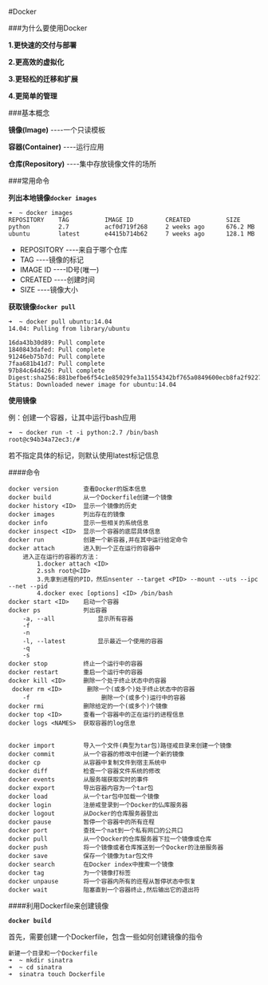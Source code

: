 #Docker

###为什么要使用Docker

**1.更快速的交付与部署**

**2.更高效的虚拟化**

**3.更轻松的迁移和扩展**

**4.更简单的管理**

###基本概念

**镜像(Image)** ----一个只读模板

**容器(Container)** ----运行应用

**仓库(Repository)** ----集中存放镜像文件的场所

###常用命令

**列出本地镜像`docker images`**

	➜  ~ docker images
	REPOSITORY    TAG          IMAGE ID         CREATED          SIZE
	python        2.7          acf0d719f268     2 weeks ago      676.2 MB
	ubuntu        latest       e4415b714b62     7 weeks ago      128.1 MB
	
- REPOSITORY ----来自于哪个仓库
- TAG ----镜像的标记
- IMAGE ID ----ID号(唯一)
- CREATED ----创建时间
- SIZE ----镜像大小

**获取镜像`docker pull`**

	➜  ~ docker pull ubuntu:14.04
	14.04: Pulling from library/ubuntu
	
	16da43b30d89: Pull complete
	1840843dafed: Pull complete
	91246eb75b7d: Pull complete
	7faa681b41d7: Pull complete
	97b84c64d426: Pull complete
	Digest:sha256:881befbe6f54c1e85029fe3a11554342bf765a0849600ecb8fa2f922798b4925
	Status: Downloaded newer image for ubuntu:14.04
	
**使用镜像**

例：创建一个容器，让其中运行bash应用

	➜  ~ docker run -t -i python:2.7 /bin/bash
	root@c94b34a72ec3:/#
	
若不指定具体的标记，则默认使用latest标记信息

####命令
	
	docker version       查看Docker的版本信息	docker build         从一个Dockerfile创建一个镜像	docker history <ID>  显示一个镜像的历史	docker images        列出存在的镜像
	docker info          显示一些相关的系统信息	docker inspect <ID>  显示一个容器的底层具体信息
	docker run           创建一个新容器,并在其中运行给定命令
	docker attach        进入到一个正在运行的容器中
		进入正在运行的容器的方法：
			1.docker attach <ID>
			2.ssh root@<ID>
			3.先拿到进程的PID，然后nsenter --target <PID> --mount --uts --ipc --net --pid
			4.docker exec [options] <ID> /bin/bash
	docker start <ID>    启动一个容器	docker ps            列出容器
		-a, --all            显示所有容器
		-f
		-n
		-l, --latest         显示最近一个使用的容器
		-q
		-s
	docker stop          终止一个运行中的容器
	docker restart       重启一个运行中的容器
	docker kill <ID>     删除一个处于终止状态中的容器
	￼docker rm <ID>       删除一个(或多个)处于终止状态中的容器
		-f                    删除一个(或多个)运行中的容器
	docker rmi           删除给定的一个(或多个)个镜像
	docker top <ID>      查看一个容器中的正在运行的进程信息
	docker logs <NAMES>  获取容器的log信息
	
	
	docker import        导入一个文件(典型为tar包)路径戒目录来创建一个镜像
	docker commit        从一个容器的修改中创建一个新的镜像	docker cp            从容器中复制文件到宿主系统中	docker diff          检查一个容器文件系统的修改	docker events        从服务端获取实时的事件	docker export        导出容器内容为一个tar包
	docker load          从一个tar包中加载一个镜像	docker login         注册戒登录到一个Docker的仏库服务器	docker logout        从Docker的仓库服务器登出	docker pause         暂停一个容器中的所有迕程	docker port          查找一个nat到一个私有网口的公共口	docker pull          从一个Docker的仓库服务器下拉一个镜像或仓库	docker push          将一个镜像或者仓库推送到一个Docker的注册服务器	docker save          保存一个镜像为tar包文件	docker search        在Docker index中搜索一个镜像	docker tag           为一个镜像打标签	docker unpause       将一个容器内所有的迕程从暂停状态中恢复	docker wait          阻塞直到一个容器终止,然后输出它的退出符
	
	
####利用Dockerfile来创建镜像

**`docker build`**

首先，需要创建一个Dockerfile，包含一些如何创建镜像的指令
	
	新建一个目录和一个Dockerfile
	➜  ~ mkdir sinatra
	➜  ~ cd sinatra
	➜  sinatra touch Dockerfile